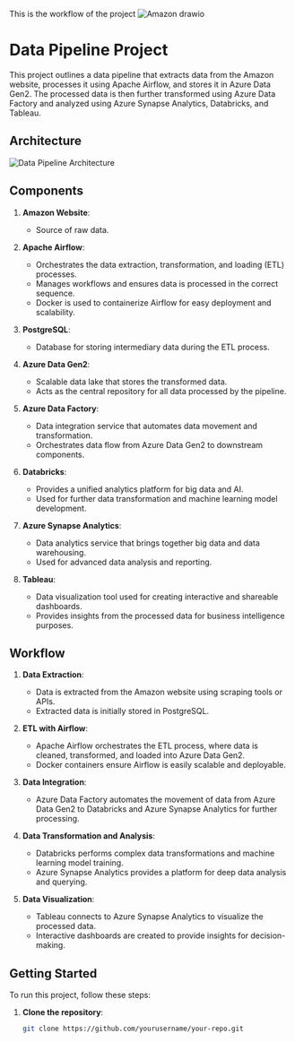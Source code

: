 This is the workflow of the project
![Amazon drawio](https://github.com/manhzeff/Data-Engineering-and-Analyst-with-Amazon-Data/assets/104782892/48fcad68-e566-4edd-9821-9afedba1152a)

# Data Pipeline Project

This project outlines a data pipeline that extracts data from the Amazon website, processes it using Apache Airflow, and stores it in Azure Data Gen2. The processed data is then further transformed using Azure Data Factory and analyzed using Azure Synapse Analytics, Databricks, and Tableau.

## Architecture

![Data Pipeline Architecture](https://github.com/manhzeff/Data-Engineering-and-Analyst-with-Amazon-Data/assets/104782892/48fcad68-e566-4edd-9821-9afedba1152a)

## Components

1. **Amazon Website**:
   - Source of raw data.

2. **Apache Airflow**:
   - Orchestrates the data extraction, transformation, and loading (ETL) processes.
   - Manages workflows and ensures data is processed in the correct sequence.
   - Docker is used to containerize Airflow for easy deployment and scalability.

3. **PostgreSQL**:
   - Database for storing intermediary data during the ETL process.

4. **Azure Data Gen2**:
   - Scalable data lake that stores the transformed data.
   - Acts as the central repository for all data processed by the pipeline.

5. **Azure Data Factory**:
   - Data integration service that automates data movement and transformation.
   - Orchestrates data flow from Azure Data Gen2 to downstream components.

6. **Databricks**:
   - Provides a unified analytics platform for big data and AI.
   - Used for further data transformation and machine learning model development.

7. **Azure Synapse Analytics**:
   - Data analytics service that brings together big data and data warehousing.
   - Used for advanced data analysis and reporting.

8. **Tableau**:
   - Data visualization tool used for creating interactive and shareable dashboards.
   - Provides insights from the processed data for business intelligence purposes.

## Workflow

1. **Data Extraction**:
   - Data is extracted from the Amazon website using scraping tools or APIs.
   - Extracted data is initially stored in PostgreSQL.

2. **ETL with Airflow**:
   - Apache Airflow orchestrates the ETL process, where data is cleaned, transformed, and loaded into Azure Data Gen2.
   - Docker containers ensure Airflow is easily scalable and deployable.

3. **Data Integration**:
   - Azure Data Factory automates the movement of data from Azure Data Gen2 to Databricks and Azure Synapse Analytics for further processing.

4. **Data Transformation and Analysis**:
   - Databricks performs complex data transformations and machine learning model training.
   - Azure Synapse Analytics provides a platform for deep data analysis and querying.

5. **Data Visualization**:
   - Tableau connects to Azure Synapse Analytics to visualize the processed data.
   - Interactive dashboards are created to provide insights for decision-making.

## Getting Started

To run this project, follow these steps:

1. **Clone the repository**:
   ```sh
   git clone https://github.com/yourusername/your-repo.git

